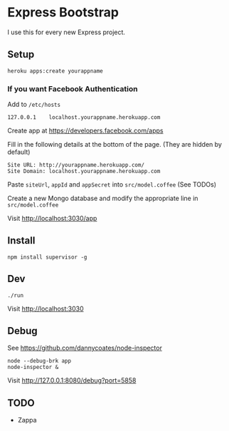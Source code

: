 # Express Bootstrap

I use this for every new Express project.

## Setup

    heroku apps:create yourappname

### If you want Facebook Authentication

Add to `/etc/hosts`

    127.0.0.1    localhost.yourappname.herokuapp.com

Create app at <https://developers.facebook.com/apps>

Fill in the following details at the bottom of the page. (They are hidden by default)

    Site URL: http://yourappname.herokuapp.com/
    Site Domain: localhost.yourappname.herokuapp.com

Paste `siteUrl`, `appId` and `appSecret` into `src/model.coffee` (See TODOs)

Create a new Mongo database and modify the appropriate line in `src/model.coffee`

Visit <http://localhost:3030/app>

## Install

    npm install supervisor -g

## Dev

    ./run
    
Visit <http://localhost:3030>

## Debug

See <https://github.com/dannycoates/node-inspector>

    node --debug-brk app
    node-inspector &
    
 Visit <http://127.0.0.1:8080/debug?port=5858>
 
## TODO

 - Zappa
